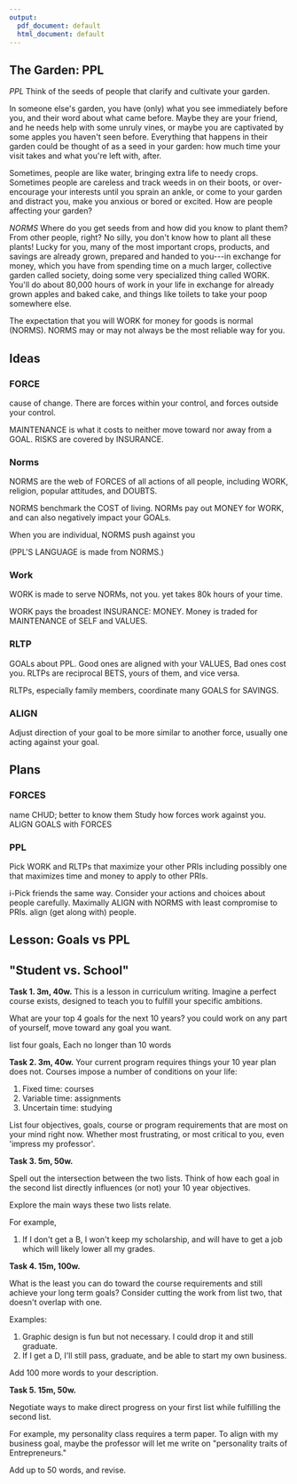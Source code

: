 ```yaml
---
output:
  pdf_document: default
  html_document: default
---
```


## The Garden: PPL

*PPL*
Think of the seeds of people
that clarify and cultivate your garden.

In someone else's garden, you have (only) what you see immediately
before you, and their word about what came before.
Maybe they are your friend, and he needs help with some unruly vines, or
maybe you are captivated by some apples you haven't seen before.
Everything that happens in their garden could be thought of as a seed in
your garden: how much time your visit takes and what you're left with,
after.
 
Sometimes, people are like water, bringing extra life to needy crops.
Sometimes people are careless and track weeds in on their boots, or
over-encourage your interests until you sprain an ankle, or
come to your garden and  distract you,
make you anxious or bored or excited.
How are people affecting your garden?
 
*NORMS*
Where do you get seeds from
and how did you know to plant them?
From
other people, right?
No silly, you don't know how to plant all these
plants!
Lucky for you, many of the most important crops, products, and
savings are already grown, prepared and handed to you---in exchange for
money, which you have from spending time on a much larger, collective
garden called society, doing some very specialized thing called WORK.
You'll do about 80,000 hours of work in your life in exchange for
already grown apples and baked cake, and things like toilets to take
your poop somewhere else.
 
The expectation that you will WORK for money for goods
is normal (NORMS).
NORMS may or may not always
be the most reliable way for you.

## Ideas

### FORCE

cause of change.
There are forces within your control, and
forces outside your control.

MAINTENANCE is what it costs
to neither move toward nor away from a GOAL.
RISKS are covered by INSURANCE.

### Norms
NORMS are the web of FORCES of
all actions of all people, including
WORK, religion, popular attitudes, and DOUBTS.
 
NORMS benchmark the COST of living.
NORMs pay out MONEY for WORK,
and can also negatively impact your GOALs.

When you are individual,
NORMS push against you
 
(PPL'S LANGUAGE is made from NORMS.)

### Work
WORK is made to serve NORMs, not you.
yet takes 80k hours of your time.

WORK pays the broadest INSURANCE: MONEY.
Money is traded for MAINTENANCE of
SELF and VALUES.

### RLTP
GOALs about PPL.
Good ones are aligned
with your VALUES,
Bad ones cost you.
RLTPs are reciprocal BETS,
yours of them, and vice versa.

RLTPs, especially family members,
coordinate many GOALS for SAVINGS.

### ALIGN

Adjust direction of your goal
to be more similar to another force,
usually one acting against your goal.

## Plans
### FORCES
name CHUD; better to know them
Study how forces work against you.
ALIGN GOALS with FORCES

### PPL
Pick WORK and RLTPs that maximize your other PRIs including possibly one that maximizes time and money to apply to other PRIs.

i-Pick friends the same way.
Consider your actions and choices about people carefully.
Maximally ALIGN with NORMS with least compromise to PRIs.
align (get along with) people.


## Lesson: Goals vs PPL
## "Student vs. School"  

**Task 1. 3m, 40w.**
This is a lesson in curriculum writing.
Imagine a perfect course exists,
designed to teach you
to fulfill your specific ambitions.
 
What are your top 4 goals for
the next 10 years?
you could work on any part of yourself,
move toward any goal you want.
 
list four goals,
Each no longer than 10 words
 
**Task 2. 3m, 40w.**
Your current program requires things your 10 year plan does not.
Courses impose a number of
conditions on your life:
1.  Fixed time: courses
2.  Variable time: assignments
3.  Uncertain time: studying
 
List four objectives, goals, course or program requirements that are
most on your mind right now.
Whether most frustrating, or most critical
to you, even 'impress my professor'.
 
**Task 3. 5m, 50w.**
 
Spell out the intersection between the two lists.
Think of how each goal in the second list
directly influences (or not) your 10 year
objectives.
 
Explore the main ways these two lists relate.
 
For example,
1.  If I don't get a B, I won't keep my scholarship, and will have to
    get a job which will likely lower all my grades.
 
 
**Task 4. 15m, 100w.**
 
 
What is the least you can do toward the course requirements and still achieve your long term goals?
Consider cutting the work from list two,
that doesn't overlap with one.
 
Examples:
 
1.  Graphic design is fun but not necessary. I could drop it and
    still graduate.
2.  If I get a D, I'll still pass, graduate, and be able to start my own
    business.
 
Add 100 more words to your description.
 
**Task 5. 15m, 50w.**
 
Negotiate ways to make direct progress on your first list while fulfilling the second list.
 
For example, my personality class requires a term paper.
To align with my business goal, maybe the professor will let me write
on "personality traits of Entrepreneurs."
 
Add up to 50 words, and revise.
